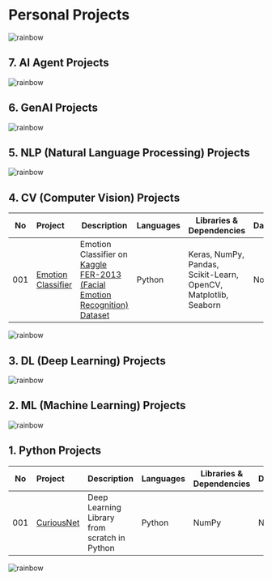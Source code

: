 # Personal Projects

![rainbow](https://github.com/ancilcleetus/My-Learning-Journey/assets/25684256/839c3524-2a1d-4779-85a0-83c562e1e5e5)

## 7. AI Agent Projects

![rainbow](https://github.com/ancilcleetus/My-Learning-Journey/assets/25684256/839c3524-2a1d-4779-85a0-83c562e1e5e5)

## 6. GenAI Projects

![rainbow](https://github.com/ancilcleetus/My-Learning-Journey/assets/25684256/839c3524-2a1d-4779-85a0-83c562e1e5e5)

## 5. NLP (Natural Language Processing) Projects

![rainbow](https://github.com/ancilcleetus/My-Learning-Journey/assets/25684256/839c3524-2a1d-4779-85a0-83c562e1e5e5)

## 4. CV (Computer Vision) Projects

| No | Project | Description | Languages | Libraries & Dependencies | Databases | Tools & Platforms | Done | Project URL | Comments | 
| -- | :------ | ----------- | --------- | ------------------------ | --------- | ----------------- | ---- | :---------- | :------- | 
| 001 | [Emotion Classifier](https://github.com/ancilcleetus/My-Learning-Journey/blob/main/Computer-Vision/02-Computer-Vision-Projects/CV_Project_01_Emotion_Classifier.ipynb) | Emotion Classifier on [Kaggle FER-2013 (Facial Emotion Recognition) Dataset](https://www.kaggle.com/datasets/msambare/fer2013) | Python | Keras, NumPy, Pandas, Scikit-Learn, OpenCV, Matplotlib, Seaborn | None | Google Colab, Git | ![20%](https://progress-bar.dev/20) | [Emotion Classifier](http://ancilcleetus.com/Emotion_Classifier_Keras) | Version 0.1 In Progress | 

![rainbow](https://github.com/ancilcleetus/My-Learning-Journey/assets/25684256/839c3524-2a1d-4779-85a0-83c562e1e5e5)

## 3. DL (Deep Learning) Projects

![rainbow](https://github.com/ancilcleetus/My-Learning-Journey/assets/25684256/839c3524-2a1d-4779-85a0-83c562e1e5e5)

## 2. ML (Machine Learning) Projects

![rainbow](https://github.com/ancilcleetus/My-Learning-Journey/assets/25684256/839c3524-2a1d-4779-85a0-83c562e1e5e5)

## 1. Python Projects

| No | Project | Description | Languages | Libraries & Dependencies | Databases | Tools & Platforms | Done | Project URL | Comments | 
| -- | :------ | ----------- | --------- | ------------------------ | --------- | ----------------- | ---- | :---------- | :------- | 
| 001 | [CuriousNet](/CuriousNet) | Deep Learning Library from scratch in Python | Python | NumPy | None | None | ⬜✔️ | [CuriousNet](http://ancilcleetus.com/CuriousNet) | Version 0.1 Completed | 

![rainbow](https://github.com/ancilcleetus/My-Learning-Journey/assets/25684256/839c3524-2a1d-4779-85a0-83c562e1e5e5)
